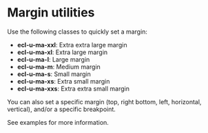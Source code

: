 # Margin utilities

Use the following classes to quickly set a margin:

* **ecl-u-ma-xxl**: Extra extra large margin
* **ecl-u-ma-xl**: Extra large margin
* **ecl-u-ma-l**: Large margin
* **ecl-u-ma-m**: Medium margin
* **ecl-u-ma-s**: Small margin
* **ecl-u-ma-xs**: Extra small margin
* **ecl-u-ma-xxs**: Extra extra small margin

You can also set a specific margin (top, right bottom, left, horizontal,
vertical), and/or a specific breakpoint.

See examples for more information.
